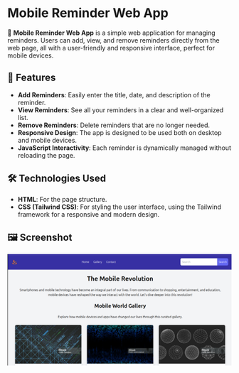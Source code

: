 # Mobile Reminder Web App

📱 **Mobile Reminder Web App** is a simple web application for managing reminders. Users can add, view, and remove reminders directly from the web page, all with a user-friendly and responsive interface, perfect for mobile devices.

## 🎨 Features

- **Add Reminders**: Easily enter the title, date, and description of the reminder.
- **View Reminders**: See all your reminders in a clear and well-organized list.
- **Remove Reminders**: Delete reminders that are no longer needed.
- **Responsive Design**: The app is designed to be used both on desktop and mobile devices.
- **JavaScript Interactivity**: Each reminder is dynamically managed without reloading the page.

## 🛠️ Technologies Used

- **HTML**: For the page structure.
- **CSS (Tailwind CSS)**: For styling the user interface, using the Tailwind framework for a responsive and modern design.


## 🖼️ Screenshot

![Reminder App Screenshot](./demo.png)
